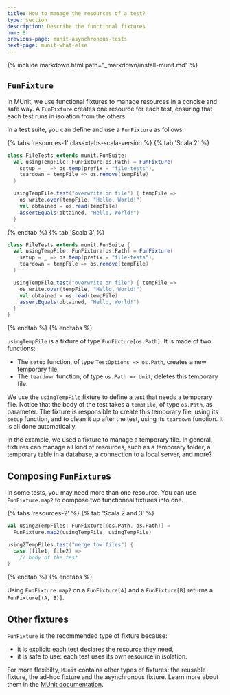 ```yaml
---
title: How to manage the resources of a test?
type: section
description: Describe the functional fixtures
num: 8
previous-page: munit-asynchronous-tests
next-page: munit-what-else
---
```


{% include markdown.html path="_markdown/install-munit.md" %}

## `FunFixture`

In MUnit, we use functional fixtures to manage resources in a concise and safe way.
A `FunFixture` creates one resource for each test, ensuring that each test runs in isolation from the others.

In a test suite, you can define and use a `FunFixture` as follows:

{% tabs 'resources-1' class=tabs-scala-version %}
{% tab 'Scala 2' %}
```scala
class FileTests extends munit.FunSuite:
  val usingTempFile: FunFixture[os.Path] = FunFixture(
    setup = _ => os.temp(prefix = "file-tests"),
    teardown = tempFile => os.remove(tempFile)
  )

  usingTempFile.test("overwrite on file") { tempFile =>
    os.write.over(tempFile, "Hello, World!")
    val obtained = os.read(tempFile)
    assertEquals(obtained, "Hello, World!")
  }
```
{% endtab %}
{% tab 'Scala 3' %}
```scala
class FileTests extends munit.FunSuite {
  val usingTempFile: FunFixture[os.Path] = FunFixture(
    setup = _ => os.temp(prefix = "file-tests"),
    teardown = tempFile => os.remove(tempFile)
  )

  usingTempFile.test("overwrite on file") { tempFile =>
    os.write.over(tempFile, "Hello, World!")
    val obtained = os.read(tempFile)
    assertEquals(obtained, "Hello, World!")
  }
}
```
{% endtab %}
{% endtabs %}

`usingTempFile` is a fixture of type `FunFixture[os.Path]`.
It is made of two functions:
 - The `setup` function, of type `TestOptions => os.Path`, creates a new temporary file.
 - The `teardown` function, of type `os.Path => Unit`, deletes this temporary file.

We use the `usingTempFile` fixture to define a test that needs a temporary file.
Notice that the body of the test takes a `tempFile`, of type `os.Path`, as parameter.
The fixture is responsible to create this temporary file, using its `setup` function, and to clean it up after the test, using its `teardown` function.
It is all done automatically.

In the example, we used a fixture to manage a temporary file.
In general, fixtures can manage all kind of resources, such as a temporary folder, a temporary table in a database, a connection to a local server, and more?

## Composing `FunFixture`s

In some tests, you may need more than one resource.
You can use `FunFixture.map2` to compose two functionnal fixtures into one.

{% tabs 'resources-2' %}
{% tab 'Scala 2 and 3' %}
```scala
val using2TempFiles: FunFixture[(os.Path, os.Path)] =
  FunFixture.map2(usingTempFile, usingTempFile)

using2TempFiles.test("merge tow files") {
  case (file1, file2) =>
    // body of the test
}
```
{% endtab %}
{% endtabs %}

Using `FunFixture.map2` on a `FunFixture[A]` and a `FunFixture[B]` returns a `FunFixture[(A, B)]`.

## Other fixtures

`FunFixture` is the recommended type of fixture because:
- it is explicit: each test declares the resource they need,
- it is safe to use: each test uses its own resource in isolation.

For more flexibilty, `MUnit` contains other types of fixtures: the reusable fixture, the ad-hoc fixture and the asynchronous fixture.
Learn more about them in the [MUnit documentation](https://scalameta.org/munit/docs/fixtures.html).
